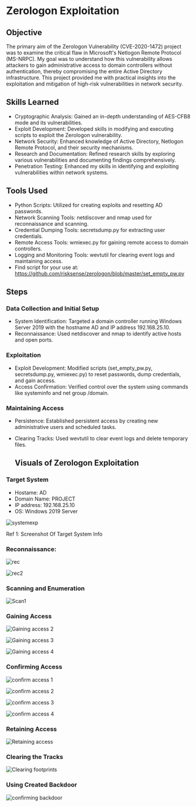 # Zerologon Exploitation


## Objective

The primary aim of the Zerologon Vulnerability (CVE-2020-1472) project was to examine the critical flaw in Microsoft's Netlogon Remote Protocol (MS-NRPC). My goal was to understand how this vulnerability allows attackers to gain administrative access to domain controllers without authentication, thereby compromising the entire Active Directory infrastructure. This project provided me with practical insights into the exploitation and mitigation of high-risk vulnerabilities in network security.

## Skills Learned

- Cryptographic Analysis: Gained an in-depth understanding of AES-CFB8 mode and its vulnerabilities.
- Exploit Development: Developed skills in modifying and executing scripts to exploit the Zerologon vulnerability.
- Network Security: Enhanced knowledge of Active Directory, Netlogon Remote Protocol, and their security mechanisms.
- Research and Documentation: Refined research skills by exploring various vulnerabilities and documenting findings comprehensively.
- Penetration Testing: Enhanced my skills in identifying and exploiting vulnerabilities within network systems.


## Tools Used
- Python Scripts: Utilized for creating exploits and resetting AD passwords.
- Network Scanning Tools: netdiscover and nmap used for reconnaissance and scanning.
- Credential Dumping Tools: secretsdump.py for extracting user credentials.
- Remote Access Tools: wmiexec.py for gaining remote access to domain controllers.
- Logging and Monitoring Tools: wevtutil for clearing event logs and maintaining access.
- Find script for your use at: https://github.com/risksense/zerologon/blob/master/set_empty_pw.py


## Steps


### Data Collection and Initial Setup
- System Identification: Targeted a domain controller running Windows Server 2019 with the hostname AD and IP address 192.168.25.10.
- Reconnaissance: Used netdiscover and nmap to identify active hosts and open ports.
### Exploitation
- Exploit Development: Modified scripts (set_empty_pw.py, secretsdump.py, wmiexec.py) to reset passwords, dump credentials, and gain access.
- Access Confirmation: Verified control over the system using commands like systeminfo and net group /domain.
### Maintaining Access
- Persistence: Established persistent access by creating new administrative users and scheduled tasks.
- Clearing Tracks: Used wevtutil to clear event logs and delete temporary files.

  ## Visuals of Zerologon Exploitation
  
### Target System
- Hostame: AD
- Domain Name: PROJECT
- IP address: 192.168.25.10
- OS: Windows 2019 Server

![systemexp](https://github.com/user-attachments/assets/44dabcc3-993d-447a-a35d-d716a6b25a68)

Ref 1: Screenshot Of Target System Info



### Reconnaissance:

![rec](https://github.com/user-attachments/assets/9eed0f38-7819-404b-b5dc-c93358904e46)

![rec2](https://github.com/user-attachments/assets/067668a7-65fb-4dd4-8fea-22185e44fbb9)


### Scanning and Enumeration 

![Scan1](https://github.com/user-attachments/assets/418c19cd-f05d-4cc7-9518-8e39227fbe51)

### Gaining Access

![Gaining access 2](https://github.com/user-attachments/assets/9a008713-2b32-4b4e-b839-78df0af8c2c6)

![Gaining access 3](https://github.com/user-attachments/assets/b8766571-c7d3-4ce0-9502-5ea427effd77)

![Gaining access 4](https://github.com/user-attachments/assets/6a586f76-26f9-43a7-8aea-448ecd356fc3)

### Confirming Access
![confirm access 1](https://github.com/user-attachments/assets/020b68db-04ef-4241-a831-6bc5e62f636e)

![confirm access 2](https://github.com/user-attachments/assets/ed4757e3-8855-4638-acae-d05eabd77631)

![confirm access 3](https://github.com/user-attachments/assets/aa818d68-4371-4628-9acc-a94101ece06b)

![confirm access 4](https://github.com/user-attachments/assets/33bf35f2-d3ff-48ce-b7d8-b22c08990b58)

### Retaining Access

![Retaining access](https://github.com/user-attachments/assets/72ccdcae-2b9e-4490-8fbd-6d7038531f73)

### Clearing the Tracks

![Clearing footprints](https://github.com/user-attachments/assets/cd616a18-ba0a-4db0-99a3-ce9284e4f64c)

### Using Created Backdoor

![confirming backdoor](https://github.com/user-attachments/assets/dff6e775-54c0-4818-8743-a9194738cf65)


